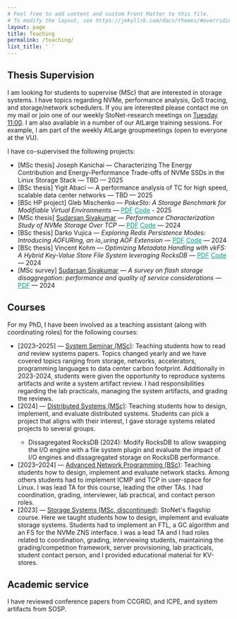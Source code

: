```yaml
---
# Feel free to add content and custom Front Matter to this file.
# To modify the layout, see https://jekyllrb.com/docs/themes/#overriding-theme-defaults
layout: page
title: Teaching
permalink: /teaching/
list_title: ' '
---
```

<link rel="icon" href="{{ "./favicon-32x32.png" | relative_url }}" type="image/x-icon">

<h2> Thesis Supervision </h2>
I am looking for students to supervise (MSc) that are interested in storage systems. I have topics regarding NVMe, performance analysis, QoS tracing, and storage/network schedulers.
If you are interested please contact me on my mail or join one of our weekly StoNet-research meetings on <a href="https://stonet-research.github.io/index.html">Tuesday 11:00</a>. I am also available in a number of our AtLarge training sessions. For example, I am part of the weekly AtLarge groupmeetings (open to everyone at the VU).

I have co-supervised the following projects:
<ul>
    <li> [MSc thesis] Joseph Kanichai — Characterizing The Energy Contribution and Energy-Performance Trade-offs of NVMe SSDs in the Linux Storage Stack — TBD — 2025 </li>
    <li> [BSc thesis] Yigit Abaci — A performance analysis of TC for high speed, scalable data center networks — TBD — 2025 </li>
    <li> [BSc HP project] Gleb Mischenko — <i> PokeSto: A Storage Benchmark for Modifiable Virtual Environments </i> — <a href="{{ site.url }}/downloads/supervised_hp_gleb_mischenko_mve.pdf" style="color:#009988">PDF</a> <a href="https://github.com/atlarge-research/yardstick" style="color:#009988">Code</a> - 2025 </li>
    <li> [MSc thesis] <a href="https://medium.com/@appsby12">Sudarsan Sivakumar</a> — <i>Performance Characterization Study of NVMe Storage Over TCP</i> — <a href="{{ site.url }}/downloads/supervised_thesis_sudarsan_sivakumar_NVMeoFTCP.pdf" style="color:#009988">PDF</a> <a href="https://github.com/stonet-research/NVMeoFTCP-Characterization" style="color:#009988">Code</a> — 2024 </li>
    <li> [BSc thesis] Darko Vujica — <i>Exploring Redis Persistence Modes: Introducing AOFURing, an io_uring AOF Extension</i> —  <a href="{{ site.url }}/downloads/supervised_thesis_darko_vujica_aofuring.pdf" style="color:#009988">PDF</a> <a href="https://github.com/daraccrafter/Thesis-Redis-IO_Uring" style="color:#009988">Code</a> — 2024 </li>
    <li> [BSc thesis] Vincent Kohm — <i>Optimizing Metadata Handling with vkFS: A Hybrid Key-Value Store File System leveraging RocksDB</i> — <a href="{{ site.url }}/downloads/supervised_thesis_vincent_kohm_vkfs.pdf" style="color:#009988">PDF</a> <a href="https://github.com/Vincent881909/vkfs" style="color:#009988">Code</a> — 2024 </li>
    <li> [MSc survey] <a href="https://medium.com/@appsby12">Sudarsan Sivakumar</a> — <i>A survey on flash storage disaggregation: performance and quality of service considerations</i> — <a href="{{ site.url }}/downloads/supervised_survey_sudarsan_sivakumar_flash_storage_disaggregation_qos.pdf" style="color:#009988">PDF</a> —  2024 </li>
</ul>

<h2> Courses </h2>
For my PhD, I have been involved as a teaching assistant (along with coordinating roles) for the following courses:
<ul>
    <li> [2023–2025] — <a href="https://research.vu.nl/en/courses/systems-seminar-2"> System Seminar (MSc)</a>: Teaching students how to read <i>and</i> review systems papers. Topics changed yearly and we have covered topics ranging from storage, networks, accelerators, programming languages to data center carbon footprint. Additionally in 2023-2024, students were given the opportunity to reproduce systems artifacts and write a system artifact review. I had responsibilities regarding the lab practicals, managing the system artifacts, and grading the reviews.</li>
    <li> [2024] — <a href="https://atlarge-research.com/courses/distr-sys-vu/"> Distributed Systems (MSc)</a>: Teaching students how to design, implement, and evaluate distributed systems. Students can pick a project that aligns with their interest, I gave storage systems related projects to several groups.</li>
        <ul>
            <li> Dissagregated RocksDB (2024): Modify RocksDB to allow swapping the I/O engine with a file system plugin and evaluate the impact of I/O engines and dissagregated storage on RocksDB performance.</li>
        </ul>
    <li> [2023–2024] — <a href="https://atlarge-research.com/courses/advanced-net-prog-vu/2"> Advanced Network Programming (BSc)</a>: Teaching students how to design, implement and evaluate network stacks. Among others students had to implement ICMP and TCP in user-space for Linux. I was lead TA for this course, leading the other TAs. I had coordination, grading, interviewer, lab practical, and contact person roles.</li>
    <li> [2023] — <a href="https://atlarge-research.com/courses/storage-systems-vu/"> Storage Systems (MSc, discontinued)</a>: StoNet's flagship course. Here we taught students how to design, implement and evaluate storage systems. Students had to implement an FTL, a GC algorithm and an FS for the NVMe ZNS interface. I was a lead TA and I had roles related to coordination, grading, interviewing students, maintaining the grading/competition framework, server provisioning, lab practicals, student contact person, and I provided educational material for KV-stores.</li>
</ul>

<h2> Academic service </h2>
I have reviewed conference papers from CCGRID, and ICPE, and system artifacts from SOSP.
